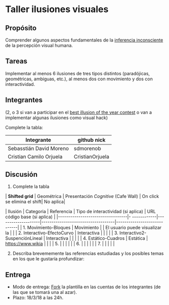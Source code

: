 # Taller ilusiones visuales

## Propósito

Comprender algunos aspectos fundamentales de la [inferencia inconsciente](https://github.com/VisualComputing/Cognitive) de la percepción visual humana.

## Tareas

Implementar al menos 6 ilusiones de tres tipos distintos (paradójicas, geométricas, ambiguas, etc.), al menos dos con movimiento y dos con interactividad.

## Integrantes
(2, o 3 si van a participar en el [best illusion of the year contest](illusionoftheyear.com) o van a implementar algunas ilusiones como visual hack)

Complete la tabla:

| 		Integrante 			| github nick     |
|---------------------------|-----------------|
| Sebasstián David Moreno   | sdmorenob       |
| Cristian Camilo Orjuela   | CristianOrjuela |

## Discusión

1. Complete la tabla

| __Shifted grid__    |  Geométrica         |   Presentación  *Cognitive*  (Cafe Wall)                 | On click se elimina el shift| No aplica|  

| Ilusión 				           | Categoria    | Referencia         | Tipo de interactividad (si aplica) | URL código base (si aplica) |
|----------------------------------|- ------------|--------------------|------------------------------------|-----------------------------|
| 1. Movimiento-Bloques            | Movimiento   |                    | El usuario puede visualizar la     |                             | | 2. Interactivo-EfectoCurvo       | Interactiva  |                    |                                    |							  | 
| 3. Interactivo2-SuspenciónLineal | Interactiva  |          		   |                                    |                             |
| 4. Estático-Cuadros              | Estática     | https://www.wikia  |                                    |                             |
| 5.                               |              |            		   |                                    |                             |
| 6.                               |              |            		   |                                    |                             |
| 7.                               |              |                    |                                    |                             |

2. Describa brevememente las referencias estudiadas y los posibles temas en los que le gustaría profundizar:

## Entrega

* Modo de entrega: [Fork](https://help.github.com/articles/fork-a-repo/) la plantilla en las cuentas de los integrantes (de las que se tomará una al azar).
* Plazo: 18/3/18 a las 24h.

